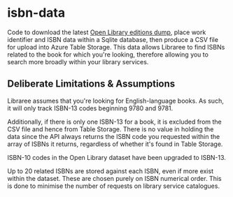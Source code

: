 # isbn-data

Code to download the latest [Open Library editions dump](https://openlibrary.org/developers/dumps), place work identifier and ISBN data within a Sqlite database, then produce a CSV file for upload into Azure Table Storage. This data allows Libraree to find ISBNs related to the book for which you're looking, therefore allowing you to search more broadly within your library services.

## Deliberate Limitations & Assumptions

Libraree assumes that you're looking for English-language books. As such, it will only track ISBN-13 codes beginning 9780 and 9781.

Additionally, if there is only one ISBN-13 for a book, it is excluded from the CSV file and hence from Table Storage. There is no value in holding the data since the API always returns the ISBN code you requested within the array of ISBNs it returns, regardless of whether it's found in Table Storage.

ISBN-10 codes in the Open Library dataset have been upgraded to ISBN-13.

Up to 20 related ISBNs are stored against each ISBN, even if more exist within the dataset. These are chosen purely on ISBN numerical order. This is done to minimise the number of requests on library service catalogues.
